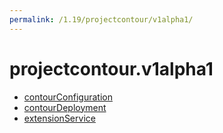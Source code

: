 ```yaml
---
permalink: /1.19/projectcontour/v1alpha1/
---
```


# projectcontour.v1alpha1



* [contourConfiguration](contourConfiguration.md)
* [contourDeployment](contourDeployment.md)
* [extensionService](extensionService.md)